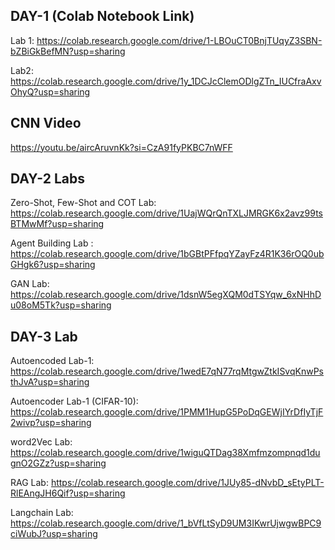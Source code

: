 ## DAY-1 (Colab Notebook Link)

Lab 1: https://colab.research.google.com/drive/1-LBOuCT0BnjTUqyZ3SBN-bZBiGkBefMN?usp=sharing

Lab2: https://colab.research.google.com/drive/1y_1DCJcClemODlgZTn_IUCfraAxvOhyQ?usp=sharing

## CNN Video
https://youtu.be/aircAruvnKk?si=CzA91fyPKBC7nWFF

## DAY-2 Labs

Zero-Shot, Few-Shot and COT Lab: https://colab.research.google.com/drive/1UajWQrQnTXLJMRGK6x2avz99tsBTMwMf?usp=sharing

Agent Building Lab : https://colab.research.google.com/drive/1bGBtPFfpqYZayFz4R1K36rOQ0ubGHgk6?usp=sharing

GAN Lab: https://colab.research.google.com/drive/1dsnW5egXQM0dTSYqw_6xNHhDu08oM5Tk?usp=sharing

## DAY-3 Lab

Autoencoded Lab-1:  https://colab.research.google.com/drive/1wedE7qN77rqMtgwZtkISvqKnwPsthJvA?usp=sharing

Autoencoder Lab-1 (CIFAR-10): https://colab.research.google.com/drive/1PMM1HupG5PoDqGEWjIYrDfIyTjF2wivp?usp=sharing

word2Vec Lab: https://colab.research.google.com/drive/1wiguQTDag38Xmfmzompnqd1dugnO2GZz?usp=sharing

RAG Lab: https://colab.research.google.com/drive/1JUy85-dNvbD_sEtyPLT-RlEAngJH6Qif?usp=sharing

Langchain Lab:  https://colab.research.google.com/drive/1_bVfLtSyD9UM3IKwrUjwgwBPC9ciWubJ?usp=sharing

